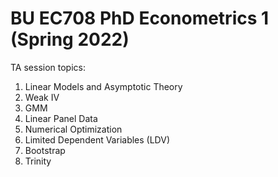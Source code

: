 # BU EC708 PhD Econometrics 1 (Spring 2022)
TA session topics:
1. Linear Models and Asymptotic Theory
2. Weak IV
3. GMM
4. Linear Panel Data
5. Numerical Optimization
6. Limited Dependent Variables (LDV)
7. Bootstrap
8. Trinity
